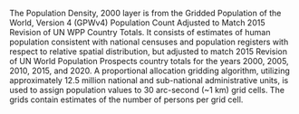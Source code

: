 The Population Density, 2000 layer is from the Gridded Population of the World, Version 4 (GPWv4) Population Count Adjusted to Match 2015 Revision of UN WPP Country Totals. It consists of estimates of human population consistent with national censuses and population registers with respect to relative spatial distribution, but adjusted to match 2015 Revision of UN World Population Prospects country totals for the years 2000, 2005, 2010, 2015, and 2020. A proportional allocation gridding algorithm, utilizing approximately 12.5 million national and sub-national administrative units, is used to assign population values to 30 arc-second (~1 km) grid cells. The grids contain estimates of the number of persons per grid cell.